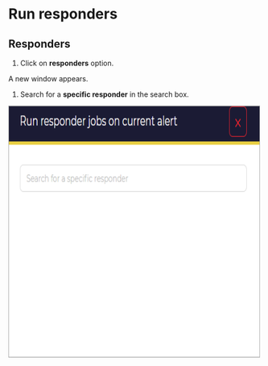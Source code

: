 # Run responders

## Responders 

1. Click on **responders** option.

A new window appears. 

1. Search for a **specific responder** in the search box.

<img src="../../../images/user-guides/analyst-corner/alerts/responder-alerts.png" alt="run responder alerts" width="500" height="500"/>